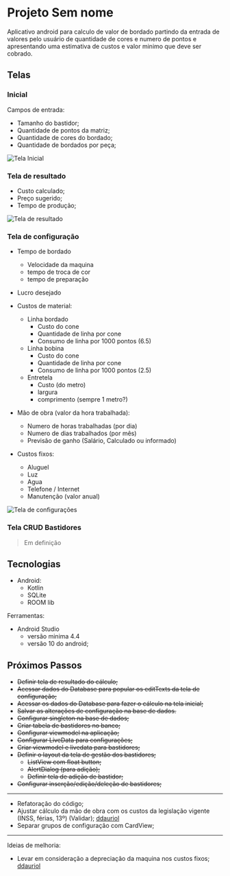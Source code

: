 # Projeto Sem nome

Aplicativo android para calculo de valor de bordado partindo da entrada de valores pelo usuário de quantidade de cores e numero de pontos e apresentando uma estimativa de custos e valor minimo que deve ser cobrado.

## Telas

### Inicial

Campos de entrada:

- Tamanho do bastidor;
- Quantidade de pontos da matriz;
- Quantidade de cores do bordado;
- Quantidade de bordados por peça;

![Tela Inicial](TelaInicial.jpg)

### Tela de resultado

- Custo calculado;
- Preço sugerido;
- Tempo de produção;

![Tela de resultado](Resultado.jpg)

### Tela de configuração

- Tempo de bordado
  - Velocidade da maquina
  - tempo de troca de cor
  - tempo de preparação

- Lucro desejado

- Custos de material:
  - Linha bordado
    - Custo do cone
    - Quantidade de linha por cone
    - Consumo de linha por 1000 pontos (6.5)
  - Linha bobina
    - Custo do cone
    - Quantidade de linha por cone
    - Consumo de linha por 1000 pontos (2.5)
  - Entretela
    - Custo (do metro)
    - largura
    - comprimento (sempre 1 metro?)

- Mão de obra (valor da hora trabalhada):
  - Numero de horas trabalhadas (por dia)
  - Numero de dias trabalhados (por mês)
  - Previsão de ganho (Salário, Calculado ou informado)

- Custos fixos:
  - Aluguel
  - Luz
  - Agua
  - Telefone / Internet
  - Manutenção (valor anual)

![Tela de configurações](Configuracoes.jpg)

### Tela CRUD Bastidores

> Em definição

## Tecnologias

- Android:
  - Kotlin
  - SQLite
  - ROOM lib

Ferramentas:

- Android Studio
  - versão minima 4.4
  - versão 10 do android;

## Próximos Passos

- ~~Definir tela de resultado do cálculo;~~
- ~~Acessar dados do Database para popular os editTexts da tela de configuração;~~
- ~~Acessar os dados do Database para fazer o cálculo na tela inicial;~~
- ~~Salvar as alterações de configuração na base de dados.~~
- ~~Configurar singleton na base de dados;~~
- ~~Criar tabela de bastidores no banco;~~
- ~~Configurar viewmodel na aplicação;~~
- ~~Configurar LiveData para configurações;~~
- ~~Criar viewmodel e livedata para bastidores;~~
- ~~Definir o layout da tela de gestão dos bastidores;~~
  - ~~ListView com float button;~~
  - ~~AlertDialog (para adição);~~
  - ~~Definir tela de adição de bastidor;~~
- ~~Configurar inserção/edição/deleção de bastidores;~~

----

- Refatoração do código;
- Ajustar cálculo da mão de obra com os custos da legislação vigente (INSS, férias, 13º) (Validar); [ddauriol](https://www.twitch.tv/ddauriol)
- Separar grupos de configuração com CardView;

----
Ideias de melhoria:

- Levar em consideração a depreciação da maquina nos custos fixos; [ddauriol](https://www.twitch.tv/ddauriol)
